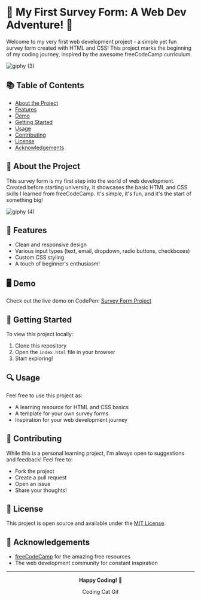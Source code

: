 # 🎉 My First Survey Form: A Web Dev Adventure! 🚀

Welcome to my very first web development project - a simple yet fun survey form created with HTML and CSS! This project marks the beginning of my coding journey, inspired by the awesome freeCodeCamp curriculum.

![giphy (3)](https://github.com/user-attachments/assets/1a8b5e79-df2d-453f-8e73-18eee5bb4cc1)

## 📚 Table of Contents
- [About the Project](#about-the-project)
- [Features](#features)
- [Demo](#demo)
- [Getting Started](#getting-started)
- [Usage](#usage)
- [Contributing](#contributing)
- [License](#license)
- [Acknowledgements](#acknowledgements)

## 🌟 About the Project

This survey form is my first step into the world of web development. Created before starting university, it showcases the basic HTML and CSS skills I learned from freeCodeCamp. It's simple, it's fun, and it's the start of something big!

![giphy (4)](https://github.com/user-attachments/assets/80f9b224-4948-4154-bdbe-3ccdbd9324fe)


## 🎨 Features

- Clean and responsive design
- Various input types (text, email, dropdown, radio buttons, checkboxes)
- Custom CSS styling
- A touch of beginner's enthusiasm!

## 🖥️ Demo

Check out the live demo on CodePen: [Survey Form Project](https://codepen.io/azaynul123/pen/KKeZQVP)

## 🚀 Getting Started

To view this project locally:

1. Clone this repository
2. Open the `index.html` file in your browser
3. Start exploring!

## 🔍 Usage

Feel free to use this project as:
- A learning resource for HTML and CSS basics
- A template for your own survey forms
- Inspiration for your web development journey

## 🤝 Contributing

While this is a personal learning project, I'm always open to suggestions and feedback! Feel free to:
- Fork the project
- Create a pull request
- Open an issue
- Share your thoughts!

## 📜 License

This project is open source and available under the [MIT License](https://opensource.org/licenses/MIT).

## 🙏 Acknowledgements

- [freeCodeCamp](https://www.freecodecamp.org/) for the amazing free resources
- The web development community for constant inspiration

---

<div align="center">

**Happy Coding!** 🎈

Coding Cat Gif

</div>
